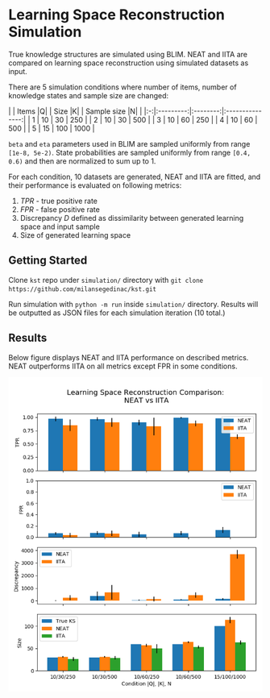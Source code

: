 # Learning Space Reconstruction Simulation

True knowledge structures are simulated using BLIM. NEAT and IITA are compared
on learning space reconstruction using simulated datasets as input.

There are 5 simulation conditions where number of items, number of knowledge
states and sample size are changed:

|   | Items |Q| | Size |K| | Sample size |N| |
|:-:|:---------:|:--------:|:---------------:|
| 1 |     10    |    30    |       250       |
| 2 |     10    |    30    |       500       |
| 3 |     10    |    60    |       250       |
| 4 |     10    |    60    |       500       |
| 5 |     15    |    100   |       1000      |

`beta` and `eta` parameters used in BLIM are sampled uniformly from range
`[1e-8, 5e-2)`.  State probabilities are sampled uniformly from range `[0.4,
  0.6)` and then are normalized to sum up to 1.

For each condition, 10 datasets are generated, NEAT and IITA are fitted, and their performance
is evaluated on following metrics:

1. _TPR_ - true positive rate
2. _FPR_ - false positive rate
3. Discrepancy _D_ defined as dissimilarity between generated learning space and
   input sample
4. Size of generated learning space

## Getting Started

Clone `kst` repo under `simulation/` directory with `git clone
https://github.com/milansegedinac/kst.git`

Run simulation with `python -m run` inside `simulation/` directory. Results will be
outputted as JSON files for each simulation iteration (10 total.)

## Results

Below figure displays NEAT and IITA performance on described metrics. NEAT outperforms
IITA on all metrics except FPR in some conditions.

<p align="center">
  <img src="../images/comparison.png" alt="neat vs iita">
</p>
